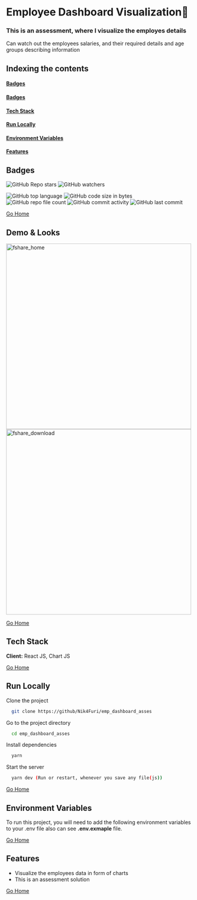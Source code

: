 # <h1 id="emp_dashboard"> Employee Dashboard Visualization🚀 </h1>
### This is an assessment, where I visualize the employes details
Can watch out the employees salaries, and their required details and age groups describing information

## Indexing the contents
####   <a href="#badges" >Badges</a>
####   <a href="#demo" >Badges</a>
####   <a href="#stack" >Tech Stack</a>
####   <a href="#runLocally" >Run Locally</a>
####   <a href="#envVar" >Environment Variables</a>
####   <a href="#features" >Features</a>

## <h2 id="badges" >Badges </h2>


![GitHub Repo stars](https://img.shields.io/github/stars/Nik4Furi/emp_dashboard_asses?style=social) ![GitHub watchers](https://img.shields.io/github/watchers/Nik4Furi/emp_dashboard_asses?style=social)

![GitHub top language](https://img.shields.io/github/languages/top/Nik4Furi/emp_dashboard_asses)   ![GitHub code size in bytes](https://img.shields.io/github/languages/code-size/Nik4Furi/emp_dashboard_asses?style=flat-square) ![GitHub repo file count](https://img.shields.io/github/directory-file-count/Nik4Furi/emp_dashboard_asses) 
![GitHub commit activity](https://img.shields.io/github/commit-activity/m/Nik4Furi/emp_dashboard_asses)   ![GitHub last commit](https://img.shields.io/github/last-commit/Nik4Furi/emp_dashboard_asses)


<a href="#emp_dashboard_asses">Go Home </a>



## <h2 id="demo" >Demo & Looks</h2>

<p text-align=left>
  <img src="https://user-images.githubusercontent.com/91304976/203494510-77735dad-2653-4835-8d86-8915b384abeb.gif" width="500" height="" alt="fshare_home"/>
    
    
  <img src="https://user-images.githubusercontent.com/91304976/203494536-92cc8b0e-1189-4e22-b6c0-81c07418cfcc.gif" width="500" height="" alt="fshare_download"/>  
</p>

<a href="#emp_dashboard_asses">Go Home </a>


## <h2 id="stack" >Tech Stack </h2>

**Client:** React JS, Chart JS

<a href="#emp_dashboard_asses">Go Home </a>



## <h2 id="runLocally" >Run Locally </h2>

Clone the project

```bash
  git clone https://github/Nik4Furi/emp_dashboard_asses
```

Go to the project directory

```bash
  cd emp_dashboard_asses
```
Install dependencies

```bash
  yarn
```

Start the server

```bash
  yarn dev (Run or restart, whenever you save any file(js))
```

<a href="#emp_dashboard_asses">Go Home </a>

## <h2 id="envVar">Environment Variables </h2>

To run this project, you will need to add the following environment variables to your .env file also can see  **.env.exmaple** file.


<a href="#emp_dashboard">Go Home </a>


## <h2 id="features">Features </h2>

- Visualize the employees data in form of charts
- This is an assessment solution 


<a href="#emp_dashboard_asses">Go Home </a>
